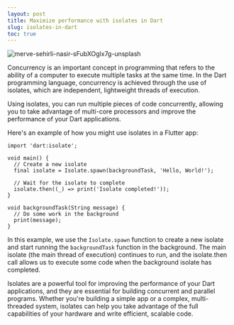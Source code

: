 ```yaml
---
layout: post
title: Maximize performance with isolates in Dart
slug: isolates-in-dart
toc: true
---
```


![merve-sehirli-nasir-sFubXOglx7g-unsplash](https://user-images.githubusercontent.com/45744788/209487466-90553acf-e82e-41d2-af51-58897300255f.jpg)


Concurrency is an important concept in programming that refers to the ability of a computer to execute multiple tasks at the same time. In the Dart programming language, concurrency is achieved through the use of isolates, which are independent, lightweight threads of execution.

Using isolates, you can run multiple pieces of code concurrently, allowing you to take advantage of multi-core processors and improve the performance of your Dart applications.

Here's an example of how you might use isolates in a Flutter app:

```
import 'dart:isolate';

void main() {
  // Create a new isolate
  final isolate = Isolate.spawn(backgroundTask, 'Hello, World!');

  // Wait for the isolate to complete
  isolate.then((_) => print('Isolate completed!'));
}

void backgroundTask(String message) {
  // Do some work in the background
  print(message);
}
```


In this example, we use the `Isolate.spawn` function to create a new isolate and start running the `backgroundTask` function in the background. The main isolate (the main thread of execution) continues to run, and the isolate.then call allows us to execute some code when the background isolate has completed.

Isolates are a powerful tool for improving the performance of your Dart applications, and they are essential for building concurrent and parallel programs. Whether you're building a simple app or a complex, multi-threaded system, isolates can help you take advantage of the full capabilities of your hardware and write efficient, scalable code.